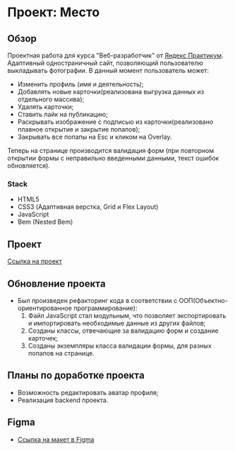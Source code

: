 # Проект: Место

## Обзор

Проектная работа для курса "Веб-разработчик" от [Яндекс Практикум](https://practicum.yandex.ru/web/). Адаптивный одностраничный сайт, позволяющий пользователю выкладывать фотографии.
В данный момент пользователь может:

- Изменить профиль (имя и деятельность);
- Добавлять новые карточки(реализована выгрузка данных из отдельного массива);
- Удалять карточки;
- Ставить лайк на публикацию;
- Раскрывать изображение с подписью из карточки(реализовано плавное открытие и закрытие попапов);
- Закрывать все попапы на Esc и кликом на Overlay.

Теперь на странице производится валидация форм (при повторном открытии формы с неправильно введенными данными, текст ошибок обновляется).

### Stack

- HTML5
- CSS3 (Адаптивная верстка, Grid и Flex Layout)
- JavaScript
- Bem (Nested Bem)

## Проект

[Ссылка на проект](https://m-golovatenko.github.io/mesto-project/)

## Обновление проектa

- Был произведен рефакторинг кода в соответствии с ООП(Объектно-ориентированное программирование):
  1. Файл JavaScript стал модульным, что позволяет экспортировать и импортировать необходимые данные из других файлов;
  2. Созданы классы, отвечающие за валидацию форм и создание карточек;
  3. Созданы экземпляры класса валидации формы, для разных попапов на странице.

## Планы по доработке проектa

- Возможность редактировать аватар профиля;
- Реализация backend проекта.

## Figma

- [Ссылка на макет в Figma](https://www.figma.com/file/2cn9N9jSkmxD84oJik7xL7/JavaScript.-Sprint-4?node-id=0%3A1)
